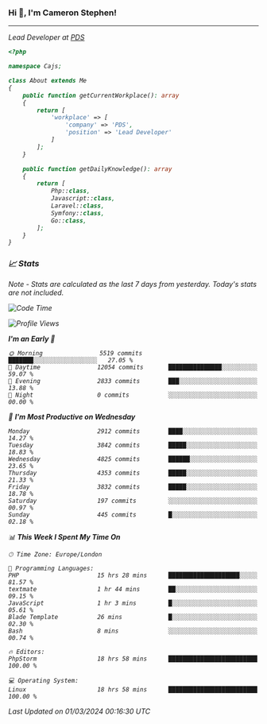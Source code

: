 ### Hi 👋, I'm Cameron Stephen!
<hr>
<p><em>Lead Developer at <a href="https://prindatasolutions.co.uk">PDS</a></p>


```php
<?php

namespace Cajs;

class About extends Me
{
    public function getCurrentWorkplace(): array
    {
        return [
            'workplace' => [
                'company' => 'PDS',
                'position' => 'Lead Developer'
            ]
        ];
    }

    public function getDailyKnowledge(): array
    {
        return [
            Php::class,
            Javascript::class,
            Laravel::class,
            Symfony::class,
            Go::class,
        ];
    }
}
```

### 📈 Stats
<p><em>Note - Stats are calculated as the last 7 days from yesterday. Today's stats are not included.</em></p>


<!--START_SECTION:waka-->
![Code Time](http://img.shields.io/badge/Code%20Time-3%2C706%20hrs%2032%20mins-blue)

![Profile Views](http://img.shields.io/badge/Profile%20Views-0-blue)

**I'm an Early 🐤** 

```text
🌞 Morning                5519 commits        ███████░░░░░░░░░░░░░░░░░░   27.05 % 
🌆 Daytime                12054 commits       ███████████████░░░░░░░░░░   59.07 % 
🌃 Evening                2833 commits        ███░░░░░░░░░░░░░░░░░░░░░░   13.88 % 
🌙 Night                  0 commits           ░░░░░░░░░░░░░░░░░░░░░░░░░   00.00 % 
```
📅 **I'm Most Productive on Wednesday** 

```text
Monday                   2912 commits        ████░░░░░░░░░░░░░░░░░░░░░   14.27 % 
Tuesday                  3842 commits        █████░░░░░░░░░░░░░░░░░░░░   18.83 % 
Wednesday                4825 commits        ██████░░░░░░░░░░░░░░░░░░░   23.65 % 
Thursday                 4353 commits        █████░░░░░░░░░░░░░░░░░░░░   21.33 % 
Friday                   3832 commits        █████░░░░░░░░░░░░░░░░░░░░   18.78 % 
Saturday                 197 commits         ░░░░░░░░░░░░░░░░░░░░░░░░░   00.97 % 
Sunday                   445 commits         █░░░░░░░░░░░░░░░░░░░░░░░░   02.18 % 
```


📊 **This Week I Spent My Time On** 

```text
🕑︎ Time Zone: Europe/London

💬 Programming Languages: 
PHP                      15 hrs 28 mins      ████████████████████░░░░░   81.57 % 
textmate                 1 hr 44 mins        ██░░░░░░░░░░░░░░░░░░░░░░░   09.15 % 
JavaScript               1 hr 3 mins         █░░░░░░░░░░░░░░░░░░░░░░░░   05.61 % 
Blade Template           26 mins             █░░░░░░░░░░░░░░░░░░░░░░░░   02.30 % 
Bash                     8 mins              ░░░░░░░░░░░░░░░░░░░░░░░░░   00.74 % 

🔥 Editors: 
PhpStorm                 18 hrs 58 mins      █████████████████████████   100.00 % 

💻 Operating System: 
Linux                    18 hrs 58 mins      █████████████████████████   100.00 % 
```


 Last Updated on 01/03/2024 00:16:30 UTC
<!--END_SECTION:waka-->
